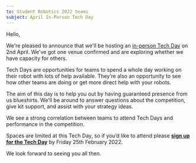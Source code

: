 ```yaml
---
to: Student Robotics 2022 teams
subject: April In-Person Tech Day
---
```


Hello,

We're pleased to announce that we'll be hosting an [in-person Tech Day][event]
on 2nd April. We've got one venue confirmed and are exploring whether we have
capacity for others.

Tech Days are opportunities for teams to spend a whole day working on their
robot with lots of help available. They’re also an opportunity to see how other
teams are doing or get more direct help with your robots.

The aim of this day is to help you out by having guaranteed presence from us
blueshirts. We'll be around to answer questions about the competition, give kit
support, and assist with your strategy ideas.

We see a strong correlation between teams to attend Tech Days and performance in
the competition.

Spaces are limited at this Tech Day, so if you’d like to attend please
**[sign up for the Tech Day][signup]** by Friday 25th February 2022.

We look forward to seeing you all then.

[event]: https://studentrobotics.org/events/sr2022/horshame-in-person-tech-day-april/
[signup]: https://forms.gle/YfQXeC2YVZZJdTm2A
